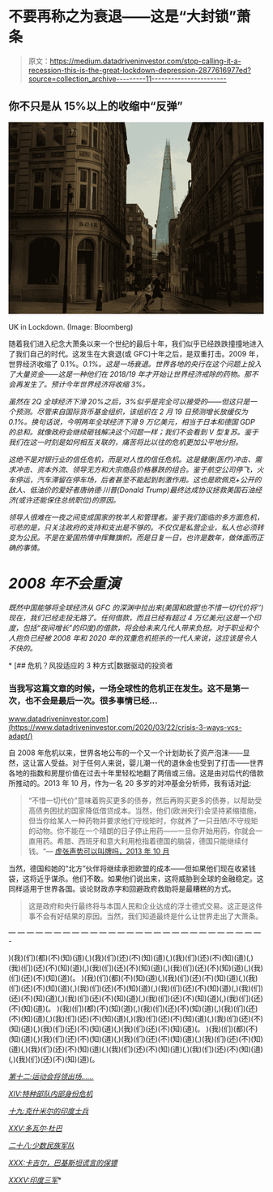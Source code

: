 # 不要再称之为衰退——这是“大封锁”萧条

> 原文：<https://medium.datadriveninvestor.com/stop-calling-it-a-recession-this-is-the-great-lockdown-depression-2877616977ed?source=collection_archive---------11----------------------->

## 你不只是从 15%以上的收缩中“反弹”

![](img/4cd59abe020c181039c7b3dc15d73ad4.png)

UK in Lockdown. (Image: Bloomberg)

随着我们进入纪念大萧条以来一个世纪的最后十年，我们似乎已经跌跌撞撞地进入了我们自己的时代。这发生在大衰退(或 GFC)十年之后，是双重打击。2009 年，世界经济收缩了 0.1%。*0.1%。这是一场衰退。世界各地的央行在这个问题上投入了大量资金——这是一种他们在 2018/19 年才开始让世界经济戒除的药物。那不会再发生了。预计今年世界经济将收缩 3%。*

*虽然在 2Q 全球经济下滑 20%之后，3%似乎是完全可以接受的——但这只是一个预测。尽管来自国际货币基金组织，该组织在 2 月 19 日预测增长放缓仅为 0.1%。换句话说，今明两年全球经济下滑 9 万亿美元，相当于日本和德国 GDP 的总和。就像政府会继续砸钱解决这个问题一样；我们不会看到 V 型复苏。鉴于我们在这一时刻是如何相互关联的，痛苦将比以往的危机更加公平地分担。*

*这绝不是对银行业的信任危机，而是对人性的信任危机。这是健康(医疗)冲击、需求冲击、资本外流、领导无方和大宗商品价格暴跌的组合。鉴于航空公司停飞，火车停运，汽车滞留在停车场，后者甚至不能起到刺激作用。这也是欧佩克+公开的敌人、低油价的爱好者唐纳德·川普(Donald Trump)最终达成协议拯救美国石油经济(或许还能保住总统职位)的原因。*

*领导人很难在一夜之间变成国家的牧羊人和管理者。鉴于我们面临的多方面危机，可悲的是，只关注政府的支持和支出是不够的。不仅仅是私营企业，私人也必须转变为公民。不是在爱国热情中挥舞旗帜，而是日复一日，也许是数年，做体面而正确的事情。*

# *2008 年不会重演*

*既然中国能够将全球经济从 GFC 的深渊中拉出来(美国和欧盟也不惜一切代价将‘’)现在，我们已经走投无路了。任何借款，而且已经有超过 4 万亿美元(这是一个印度，包括“夜间增长”的印度)的借款，将会给未来几代人带来负担。对于职业和个人抱负已经被 2008 年和 2020 年的双重危机扼杀的一代人来说，这应该是令人不快的。*

*[](https://www.datadriveninvestor.com/2020/03/22/crisis-3-ways-vcs-adapt/) [## 危机？风投适应的 3 种方式|数据驱动的投资者

### 当我写这篇文章的时候，一场全球性的危机正在发生。这不是第一次，也不会是最后一次。很多事情已经…

www.datadriveninvestor.com](https://www.datadriveninvestor.com/2020/03/22/crisis-3-ways-vcs-adapt/) 

自 2008 年危机以来，世界各地公布的一个又一个计划助长了资产泡沫——显然，这让富人受益。对于任何人来说，婴儿潮一代的退休金也受到了打击——世界各地的指数和房屋价值在过去十年里轻松地翻了两倍或三倍。这是由对后代的借款所推动的。2013 年 10 月，作为一名 20 多岁的对冲基金分析师，我有话对[说](https://medium.com/@der_Wille/can-the-bluff-be-called-7e3f9f0b3082):

> “不惜一切代价”意味着购买更多的债券，然后再购买更多的债券，以帮助受高债务困扰的国家降低借贷成本。当然，他们(欧洲央行)会坚持紧缩措施，但当你给某人一种药物并要求他们守规矩时，你就养了一只丑陋/不守规矩的动物。你不能在一个晴朗的日子停止用药——一旦你开始用药，你就会一直用药。希腊、西班牙和意大利用枪指着德国的脑袋，德国只能继续付钱。“— [虚张声势可以叫牌吗，2013 年 10 月](https://medium.com/@der_Wille/can-the-bluff-be-called-7e3f9f0b3082)

当然，德国和她的“北方”伙伴将继续承担欧盟的成本——但如果他们现在收紧钱袋，这将近乎谋杀。他们不敢。如果他们说出来，这将威胁到全球的金融稳定。这同样适用于世界各国。谈论财政赤字和回避政府救助将是最糟糕的方式。

> 这是政府和央行最终将与本国人民和企业达成的浮士德式交易。这正是这件事不会有好结果的原因。当然，我们知道最终是什么让世界走出了大萧条。

— — — — — — — — — — — — — — — — — — — — — — — — — — — — -

)(我)(们)(都)(不)(知)(道)(,)(我)(们)(还)(不)(知)(道)(,)(我)(们)(还)(不)(知)(道)(,)(我)(们)(还)(不)(知)(道)(,)(我)(们)(还)(不)(知)(道)(,)(我)(们)(还)(不)(知)(道)(,)(我)(们)(还)(不)(知)(道)(。 )(我)(们)(都)(不)(知)(道)(,)(我)(们)(还)(不)(知)(道)(,)(我)(们)(还)(不)(知)(道)(,)(我)(们)(还)(不)(知)(道)(,)(我)(们)(还)(不)(知)(道)(,)(我)(们)(还)(不)(知)(道)(,)(我)(们)(还)(不)(知)(道)(,)(我)(们)(还)(不)(知)(道)(,)(我)(们)(还)(不)(知)(道)(。 )(我)(们)(都)(不)(知)(道)(,)(我)(们)(还)(不)(知)(道)(,)(我)(们)(还)(不)(知)(道)(,)(我)(们)(还)(不)(知)(道)(,)(我)(们)(还)(不)(知)(道)(,)(我)(们)(还)(不)(知)(道)(,)(我)(们)(还)(不)(知)(道)(,)(我)(们)(还)(不)(知)(道)(。 )(我)(们)(都)(不)(知)(道)(,)(我)(们)(还)(不)(知)(道)(,)(我)(们)(还)(不)(知)(道)(,)(我)(们)(还)(不)(知)(道)(,)(我)(们)(还)(不)(知)(道)(,)(我)(们)(还)(不)(知)(道)(,)(我)(们)(还)(不)(知)(道)(,)(我)(们)(还)(不)(知)(道)(。

[*第十二:运动会将领出场……*](/@der_Wille/the-national-identity-xii-the-games-generals-play-and-they-need-to-stop-d4626e3da18a)

[*XIV:特种部队内部身份危机*](/@der_Wille/the-national-identity-xiv-inside-the-special-forces-identity-crisis-3b31c721bedf)

[*十九:克什米尔的印度士兵*](/@der_Wille/the-national-identity-xix-the-indian-soldier-in-kashmir-2f55fce00ea4)

[*XXV:多瓦尔·杜巴*](/dialogue-and-discourse/the-national-identity-xxv-doval-durbar-40406945808)

[*二十八:少数民族军队*](/the-national-identity/the-national-identity-xxviii-the-minority-army-5fa264b15835)

[*XXX:卡吉尔，巴基斯坦谎言的保镖*](/@der_Wille/the-national-identity-xxx-kargil-the-bodyguard-of-pakistans-lies-6c905fe417ff)

[*XXXV:印度三军*](https://medium.com/the-national-identity/the-national-identity-xxxv-the-three-indian-armies-f1dc8a2cc96b)*